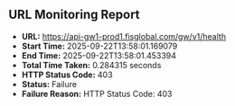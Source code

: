 ## URL Monitoring Report

- **URL:** https://api-gw1-prod1.fisglobal.com/gw/v1/health
- **Start Time:** 2025-09-22T13:58:01.169079
- **End Time:** 2025-09-22T13:58:01.453394
- **Total Time Taken:** 0.284315 seconds
- **HTTP Status Code:** 403
- **Status:** Failure
- **Failure Reason:** HTTP Status Code: 403

